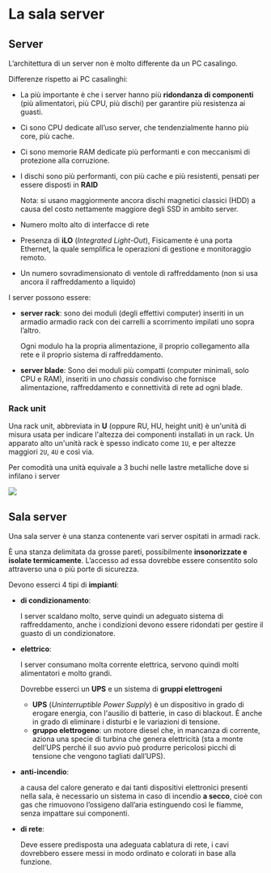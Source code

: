 ﻿# La sala server

## Server

L’architettura di un server non è molto differente da un PC casalingo.

Differenze rispetto ai PC casalinghi:

- La più importante è che i server hanno più **ridondanza di componenti** (più alimentatori, più CPU, più dischi) per garantire più resistenza ai guasti.
- Ci sono CPU dedicate all’uso server, che tendenzialmente hanno più core, più cache.
- Ci sono memorie RAM dedicate più performanti e con meccanismi di protezione alla corruzione.
- I dischi sono più performanti, con più cache e più resistenti, pensati per essere disposti in **RAID**
    
    Nota: si usano maggiormente ancora dischi magnetici classici (HDD) a causa del costo nettamente maggiore degli SSD in ambito server.
    
- Numero molto alto di interfacce di rete
- Presenza di **iLO** (*Integrated Light-Out*), Fisicamente è una porta Ethernet, la quale
semplifica le operazioni di gestione e monitoraggio remoto.
- Un numero sovradimensionato di ventole di raffreddamento (non si usa ancora il raffreddamento a liquido)

I server possono essere:

- **server rack**: sono dei moduli (degli effettivi computer) inseriti in un armadio armadio rack con dei carrelli a scorrimento impilati uno sopra l’altro.
    
    Ogni modulo ha la propria alimentazione, il proprio collegamento alla rete e il proprio sistema di raffreddamento.
    
- **server blade**: Sono dei moduli più compatti (computer minimali, solo CPU e RAM), inseriti in uno *chassis* condiviso che fornisce alimentazione, raffreddamento e connettività di rete ad ogni blade.

### Rack unit

Una rack unit, abbreviata in **U** (oppure RU, HU, height unit) è un'unità di misura usata per indicare l'altezza dei componenti installati in un rack. Un apparato alto un'unità rack è spesso indicato come
`1U`, e per altezze maggiori `2U`, `4U` e così via.

Per comodità una unità equivale a 3 buchi nelle lastre metalliche dove si infilano i server

![](https://i.ibb.co/JjPSNKkV/image.png)

## Sala server

Una sala server è una stanza contenente vari server ospitati in armadi rack.

È una stanza delimitata da grosse pareti, possibilmente **insonorizzate e isolate termicamente**. L’accesso ad essa dovrebbe essere consentito solo attraverso una o più porte di sicurezza.

Devono esserci 4 tipi di **impianti**:

- **di condizionamento**:
    
    I server scaldano molto, serve quindi un adeguato sistema di raffreddamento, anche i condizioni devono essere ridondati per gestire il guasto di un condizionatore.
    
- **elettrico**:
    
    I server consumano molta corrente elettrica, servono quindi molti alimentatori e molto grandi.
    
    Dovrebbe esserci un **UPS** e un sistema di **gruppi elettrogeni**
    
    - **UPS** (*Uninterruptible Power Supply*) è un dispositivo in grado di erogare energia, con l'ausilio di batterie, in caso di blackout. È anche in grado di eliminare i disturbi e le variazioni di tensione.
    - **gruppo elettrogeno**: un motore diesel che, in mancanza di corrente, aziona una specie di turbina che genera elettricità (sta a monte dell’UPS perché il suo avvio può produrre pericolosi picchi di tensione che vengono tagliati dall’UPS).
- **anti-incendio**:
    
    a causa del calore generato e dai tanti dispositivi elettronici presenti nella sala, è necessario un sistema in caso di incendio **a secco**, cioè con gas che rimuovono l’ossigeno dall’aria estinguendo così le fiamme, senza impattare sui componenti.
    
- **di rete**:
    
    Deve essere predisposta una adeguata cablatura di rete, i cavi dovrebbero essere messi in modo ordinato e colorati in base alla funzione.
